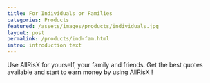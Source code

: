 ```yaml
---
title: For Individuals or Families
categories: Products
featured: /assets/images/products/individuals.jpg
layout: post
permalink: /products/ind-fam.html
intro: introduction text
---
```

<p>Use AllRisX for yourself, your family and friends. Get the best quotes available and start to earn money by using AllRisX !</p>